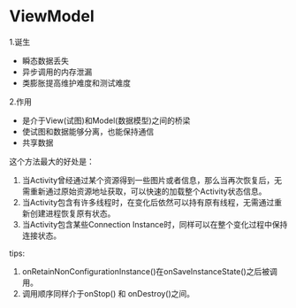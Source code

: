 # ViewModel

1.诞生
* 瞬态数据丢失
* 异步调用的内存泄漏
* 类膨胀提高维护难度和测试难度

2.作用
* 是介于View(试图)和Model(数据模型)之间的桥梁
* 使试图和数据能够分离，也能保持通信
* 共享数据

这个方法最大的好处是：
1. 当Activity曾经通过某个资源得到一些图片或者信息，那么当再次恢复后，无需重新通过原始资源地址获取，可以快速的加载整个Activity状态信息。
2. 当Activity包含有许多线程时，在变化后依然可以持有原有线程，无需通过重新创建进程恢复原有状态。
3. 当Activity包含某些Connection Instance时，同样可以在整个变化过程中保持连接状态。

tips:
1. onRetainNonConfigurationInstance()在onSaveInstanceState()之后被调用。
2. 调用顺序同样介于onStop() 和 onDestroy()之间。